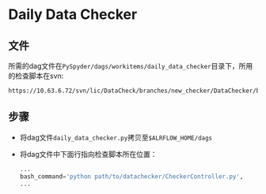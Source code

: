 # Daily Data Checker

## 文件

所需的dag文件在``PySpyder/dags/workitems/daily_data_checker``目录下，所用的检查脚本在svn:

```
https://10.63.6.72/svn/lic/DataCheck/branches/new_checker/DataChecker/branches/new_checker
```

## 步骤

* 将dag文件``daily_data_checker.py``拷贝至``$ALRFLOW_HOME/dags``

* 将dag文件中下面行指向检查脚本所在位置：

    ```python
    ...
    bash_command='python path/to/datachecker/CheckerController.py',
    ...
    ```

